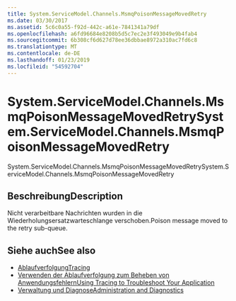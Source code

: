 ```yaml
---
title: System.ServiceModel.Channels.MsmqPoisonMessageMovedRetry
ms.date: 03/30/2017
ms.assetid: 5c6c0a55-f92d-442c-a61e-7841341a79df
ms.openlocfilehash: a6fd96684e8208b5d5c7ec2e3f493049e9b4fab4
ms.sourcegitcommit: 6b308cf6d627d78ee36dbbae8972a310ac7fd6c8
ms.translationtype: MT
ms.contentlocale: de-DE
ms.lasthandoff: 01/23/2019
ms.locfileid: "54592704"
---
```

# <a name="systemservicemodelchannelsmsmqpoisonmessagemovedretry"></a><span data-ttu-id="7dc2b-102">System.ServiceModel.Channels.MsmqPoisonMessageMovedRetry</span><span class="sxs-lookup"><span data-stu-id="7dc2b-102">System.ServiceModel.Channels.MsmqPoisonMessageMovedRetry</span></span>
<span data-ttu-id="7dc2b-103">System.ServiceModel.Channels.MsmqPoisonMessageMovedRetry</span><span class="sxs-lookup"><span data-stu-id="7dc2b-103">System.ServiceModel.Channels.MsmqPoisonMessageMovedRetry</span></span>  
  
## <a name="description"></a><span data-ttu-id="7dc2b-104">Beschreibung</span><span class="sxs-lookup"><span data-stu-id="7dc2b-104">Description</span></span>  
 <span data-ttu-id="7dc2b-105">Nicht verarbeitbare Nachrichten wurden in die Wiederholungsersatzwarteschlange verschoben.</span><span class="sxs-lookup"><span data-stu-id="7dc2b-105">Poison message moved to the retry sub-queue.</span></span>  
  
## <a name="see-also"></a><span data-ttu-id="7dc2b-106">Siehe auch</span><span class="sxs-lookup"><span data-stu-id="7dc2b-106">See also</span></span>
- [<span data-ttu-id="7dc2b-107">Ablaufverfolgung</span><span class="sxs-lookup"><span data-stu-id="7dc2b-107">Tracing</span></span>](../../../../../docs/framework/wcf/diagnostics/tracing/index.md)
- [<span data-ttu-id="7dc2b-108">Verwenden der Ablaufverfolgung zum Beheben von Anwendungsfehlern</span><span class="sxs-lookup"><span data-stu-id="7dc2b-108">Using Tracing to Troubleshoot Your Application</span></span>](../../../../../docs/framework/wcf/diagnostics/tracing/using-tracing-to-troubleshoot-your-application.md)
- [<span data-ttu-id="7dc2b-109">Verwaltung und Diagnose</span><span class="sxs-lookup"><span data-stu-id="7dc2b-109">Administration and Diagnostics</span></span>](../../../../../docs/framework/wcf/diagnostics/index.md)

